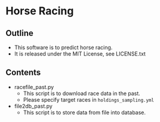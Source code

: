 # Horse Racing

## Outline

- This software is to predict horse racing.
- It is released under the MIT License, see LICENSE.txt

## Contents

- racefile_past.py
  - This script is to download race data in the past.
  - Please specify target races in `holdings_sampling.yml`
- file2db_past.py
  - This script is to store data from file into database.
